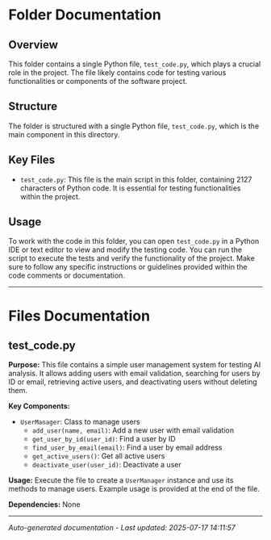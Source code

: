 # Folder Documentation

## Overview
This folder contains a single Python file, `test_code.py`, which plays a crucial role in the project. The file likely contains code for testing various functionalities or components of the software project.

## Structure
The folder is structured with a single Python file, `test_code.py`, which is the main component in this directory.

## Key Files
- `test_code.py`: This file is the main script in this folder, containing 2127 characters of Python code. It is essential for testing functionalities within the project.

## Usage
To work with the code in this folder, you can open `test_code.py` in a Python IDE or text editor to view and modify the testing code. You can run the script to execute the tests and verify the functionality of the project. Make sure to follow any specific instructions or guidelines provided within the code comments or documentation.

---

# Files Documentation

## test_code.py

**Purpose:** This file contains a simple user management system for testing AI analysis. It allows adding users with email validation, searching for users by ID or email, retrieving active users, and deactivating users without deleting them.

**Key Components:**
- `UserManager`: Class to manage users
  - `add_user(name, email)`: Add a new user with email validation
  - `get_user_by_id(user_id)`: Find a user by ID
  - `find_user_by_email(email)`: Find a user by email address
  - `get_active_users()`: Get all active users
  - `deactivate_user(user_id)`: Deactivate a user

**Usage:** Execute the file to create a `UserManager` instance and use its methods to manage users. Example usage is provided at the end of the file.

**Dependencies:** None

---
*Auto-generated documentation - Last updated: 2025-07-17 14:11:57*
